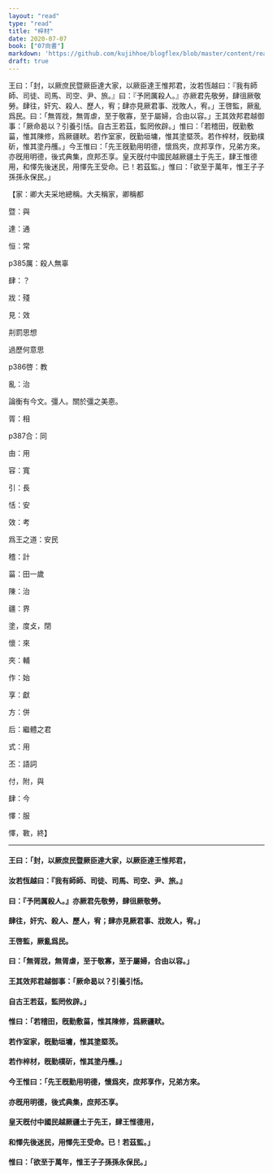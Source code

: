 ```yaml
---
layout: "read"
type: "read"
title: "梓材"
date: 2020-07-07
book: ["07尙書"]
markdown: 'https://github.com/kujihhoe/blogflex/blob/master/content/read/07-尙書/039-梓材.md'
draft: true
---
```


王曰：「封，以厥庶民暨厥臣達大家，以厥臣達王惟邦君，汝若恆越曰：『我有師師、司徒、司馬、司空、尹、旅。』曰：『予罔厲殺人。』亦厥君先敬勞，肆徂厥敬勞。肆往，奸宄、殺人、歷人，宥；肆亦見厥君事、戕敗人，宥。」王啓監，厥亂爲民。曰：「無胥戕，無胥虐，至于敬寡，至于屬婦，合由以容。」王其效邦君越御事：「厥命曷以？引養引恬。自古王若茲，監罔攸辟。」惟曰：「若稽田，旣勤敷菑，惟其陳修，爲厥疆畎。若作室家，旣勤垣墉，惟其塗塈茨。若作梓材，旣勤樸斫，惟其塗丹雘。」今王惟曰：「先王旣勤用明德，懷爲夾，庶邦享作，兄弟方來。亦旣用明德，後式典集，庶邦丕享。皇天旣付中國民越厥疆土于先王，肆王惟德用，和懌先後迷民，用懌先王受命。已！若茲監。」惟曰：「欲至于萬年，惟王子子孫孫永保民。」

【家：卿大夫采地總稱。大夫稱家，卿稱都

暨：與

達：通

恒：常

p385厲：殺人無辜

肆：？

戕：殘

見：效

㓝罰思想

過歷何意思

p386啓：教

亂：治

論衡有今文。彊人。關於彊之美𢛳。

胥：相

p387合：同

由：用

容：寬

引：長

恬：安

效：考

爲王之道：安民

稽：計

菑：田一歲

陳：治

疆：界

塗，度攴，閉

懷：來

夾：輔

作：始

享：獻

方：併

后：繼體之君

式：用

丕：語詞

付，附，與

肆：今

懌：服

懌，斁，終】

-----

#### 王曰：「封，以厥庶民暨厥臣達大家，以厥臣達王惟邦君，

#### 汝若恆越曰：『我有師師、司徒、司馬、司空、尹、旅。』

#### 曰：『予罔厲殺人。』亦厥君先敬勞，肆徂厥敬勞。

#### 肆往，奸宄、殺人、歷人，宥；肆亦見厥君事、戕敗人，宥。」

#### 王啓監，厥亂爲民。

#### 曰：「無胥戕，無胥虐，至于敬寡，至于屬婦，合由以容。」

#### 王其效邦君越御事：「厥命曷以？引養引恬。

#### 自古王若茲，監罔攸辟。」

#### 惟曰：「若稽田，旣勤敷菑，惟其陳修，爲厥疆畎。

#### 若作室家，旣勤垣墉，惟其塗塈茨。

#### 若作梓材，旣勤樸斫，惟其塗丹雘。」

#### 今王惟曰：「先王旣勤用明德，懷爲夾，庶邦享作，兄弟方來。

#### 亦旣用明德，後式典集，庶邦丕享。

#### 皇天旣付中國民越厥疆土于先王，肆王惟德用，

#### 和懌先後迷民，用懌先王受命。已！若茲監。」

#### 惟曰：「欲至于萬年，惟王子子孫孫永保民。」

